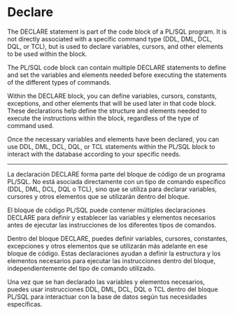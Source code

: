 # Declare


The DECLARE statement is part of the code block of a PL/SQL program. It is not directly associated with a specific command type (DDL, DML, DCL, DQL, or TCL), but is used to declare variables, cursors, and other elements to be used within the block.

The PL/SQL code block can contain multiple DECLARE statements to define and set the variables and elements needed before executing the statements of the different types of commands.

Within the DECLARE block, you can define variables, cursors, constants, exceptions, and other elements that will be used later in that code block. These declarations help define the structure and elements needed to execute the instructions within the block, regardless of the type of command used.

Once the necessary variables and elements have been declared, you can use DDL, DML, DCL, DQL, or TCL statements within the PL/SQL block to interact with the database according to your specific needs.


----

La declaración DECLARE forma parte del bloque de código de un programa PL/SQL. No está asociada directamente con un tipo de comando específico (DDL, DML, DCL, DQL o TCL), sino que se utiliza para declarar variables, cursores y otros elementos que se utilizarán dentro del bloque.

El bloque de código PL/SQL puede contener múltiples declaraciones DECLARE para definir y establecer las variables y elementos necesarios antes de ejecutar las instrucciones de los diferentes tipos de comandos.

Dentro del bloque DECLARE, puedes definir variables, cursores, constantes, excepciones y otros elementos que se utilizarán más adelante en ese bloque de código. Estas declaraciones ayudan a definir la estructura y los elementos necesarios para ejecutar las instrucciones dentro del bloque, independientemente del tipo de comando utilizado.

Una vez que se han declarado las variables y elementos necesarios, puedes usar instrucciones DDL, DML, DCL, DQL o TCL dentro del bloque PL/SQL para interactuar con la base de datos según tus necesidades específicas.